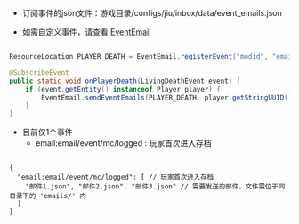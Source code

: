 * 订阅事件的json文件：游戏目录/configs/jiu/inbox/data/event_emails.json

* 如需自定义事件，请查看 [EventEmail](https://github.com/SmallJiu/Inbox/blob/1.20.1/src/main/java/cat/jiu/email/element/EventEmail.java)
```java

ResourceLocation PLAYER_DEATH = EventEmail.registerEvent("modid", "email/event/player/death");

@SubscribeEvent
public static void onPlayerDeath(LivingDeathEvent event) {
    if (event.getEntity() instanceof Player player) {
        EventEmail.sendEventEmails(PLAYER_DEATH, player.getStringUUID());
    }
}

```


* 目前仅1个事件
    * email:email/event/mc/logged : 玩家首次进入存档

```json5

{
  "email:email/event/mc/logged": [ // 玩家首次进入存档
    "邮件1.json", "邮件2.json", "邮件3.json" // 需要发送的邮件，文件需位于同目录下的 'emails/' 内
  ]
}

```
